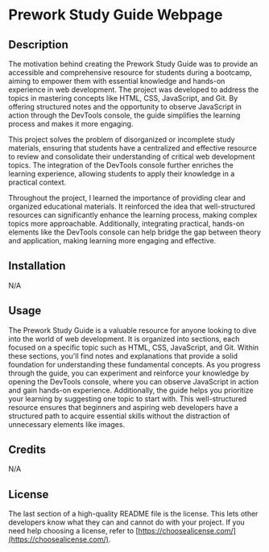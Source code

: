 # Prework Study Guide Webpage

## Description

The motivation behind creating the Prework Study Guide was to provide an accessible and comprehensive resource for students during a bootcamp, aiming to empower them with essential knowledge and hands-on experience in web development. The project was developed to address the topics in mastering concepts like HTML, CSS, JavaScript, and Git. By offering structured notes and the opportunity to observe JavaScript in action through the DevTools console, the guide simplifies the learning process and makes it more engaging.

This project solves the problem of disorganized or incomplete study materials, ensuring that students have a centralized and effective resource to review and consolidate their understanding of critical web development topics. The integration of the DevTools console further enriches the learning experience, allowing students to apply their knowledge in a practical context.

Throughout the project, I learned the importance of providing clear and organized educational materials. It reinforced the idea that well-structured resources can significantly enhance the learning process, making complex topics more approachable. Additionally, integrating practical, hands-on elements like the DevTools console can help bridge the gap between theory and application, making learning more engaging and effective.

## Installation

N/A

## Usage

The Prework Study Guide is a valuable resource for anyone looking to dive into the world of web development. It is organized into sections, each focused on a specific topic such as HTML, CSS, JavaScript, and Git. Within these sections, you'll find notes and explanations that provide a solid foundation for understanding these fundamental concepts. As you progress through the guide, you can experiment and reinforce your knowledge by opening the DevTools console, where you can observe JavaScript in action and gain hands-on experience. Additionally, the guide helps you prioritize your learning by suggesting one topic to start with. This well-structured resource ensures that beginners and aspiring web developers have a structured path to acquire essential skills without the distraction of unnecessary elements like images.

## Credits

N/A

## License

The last section of a high-quality README file is the license. This lets other developers know what they can and cannot do with your project. If you need help choosing a license, refer to [https://choosealicense.com/](https://choosealicense.com/).

